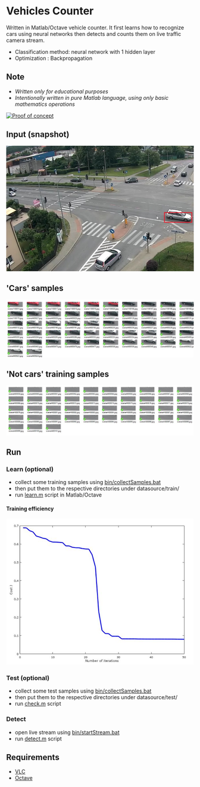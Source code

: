 # Vehicles Counter
Written in Matlab/Octave vehicle counter. 
It first learns how to recognize cars using neural networks then detects and counts them on live traffic camera stream.

* Classification method: neural network with 1 hidden layer
* Optimization : Backpropagation

## Note
- *Written only for educational purposes*
- *Intentionally written in pure Matlab language, using only basic mathematics operations*

[![Proof of concept](doc/poc.gif)](https://youtu.be/DgE2UIsc_hw)

## Input (snapshot)
![street](doc/img/street.jpg)

## 'Cars'  samples
![car_sample](doc/img/cars_samples.jpg)

## 'Not cars' training samples
![not_cars_sample](doc/img/not_cars_samples.jpg)

## Run
### Learn (optional)
* collect some training samples using [bin/collectSamples.bat](bin/collectSamples.bat)
* then put them to the respective directories under datasource/train/
* run [learn.m](learn.m) script in Matlab/Octave

#### Training efficiency
![red_sample](doc/img/cost.jpg)

### Test (optional)
* collect some test samples using [bin/collectSamples.bat](bin/collectSamples.bat)
* then put them to the respective directories under datasource/test/
* run [check.m](check.m) script

### Detect
* open live stream using [bin/startStream.bat](bin/startStream.bat) 
* run [detect.m](detect.m) script


## Requirements
* [VLC](http://www.videolan.org)
* [Octave](https://www.gnu.org/software/octave)